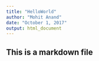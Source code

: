 ```yaml
---
title: "HelloWorld"
author: "Mohit Anand"
date: "October 1, 2017"
output: html_document
---
```



## This is a markdown file

